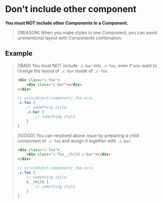 # Don't include other component

**You must NOT include other Components in a Component.**

> [!REASON]
> When you make styles in one Component, you can avoid unintentional layout with Components combination.

## Example

> [!BAD]
> You must NOT include `.c-bar` into `.c-foo`, even if you want to change the layout of `.c-bar` inside of `.c-foo`.
> 
> ```html
> <div class="c-foo">
>     <div class="c-bar"></div>
> </div>
> ```
> 
> ```scss
> // scss/object/component/_foo.scss
> .c-foo {
>     // something style
>     .c-bar {
>         // something style
>     }
> }
> ```

> [!GOOD]
> You can resolved above issue by preparing a child component of `.c-foo` and assign it together with `.c-bar`.
>
> ```html
> <div class="c-foo">
>     <div class="c-foo__child c-bar"></div>
> </div>
> ```
> 
> ```scss
> // scss/object/component/_foo.scss
> .c-foo {
>     // something style
>     &__child {
>         // something style
>     }
> }
> ```